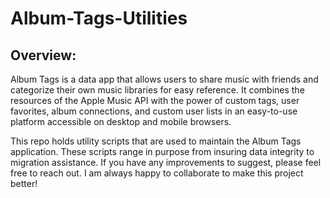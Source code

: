 # Album-Tags-Utilities


## Overview:
Album Tags is a data app that allows users to share music with friends and categorize their own music libraries for easy reference. It combines the resources of the Apple Music API with the power of custom tags, user favorites, album connections, and custom user lists in an easy-to-use platform accessible on desktop and mobile browsers.

This repo holds utility scripts that are used to maintain the Album Tags application. These scripts range in purpose from insuring data integrity to migration assistance. If you have any improvements to suggest, please feel free to reach out. I am always happy to collaborate to make this project better!
